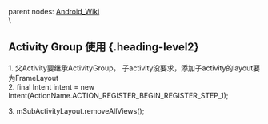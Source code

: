 parent nodes: [Android\_Wiki](Android_Wiki.html)\
\

Activity Group 使用 {.heading-level2}
-------------------

​1. 父Activity要继承ActivityGroup，
子activity没要求，添加子activity的layout要为FrameLayout\
 2. final Intent intent = new
Intent(ActionName.ACTION\_REGISTER\_BEGIN\_REGISTER\_STEP\_1);

​3. mSubActivityLayout.removeAllViews();


